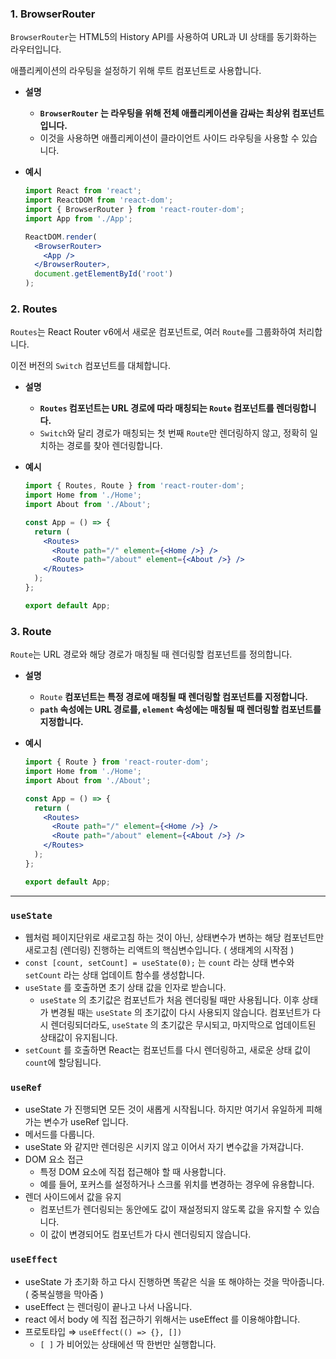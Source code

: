 ### 1. BrowserRouter

`BrowserRouter`는 HTML5의 History API를 사용하여 URL과 UI 상태를 동기화하는 라우터입니다.

 애플리케이션의 라우팅을 설정하기 위해 루트 컴포넌트로 사용합니다.

- **설명**
    - **`BrowserRouter` 는 라우팅을 위해 전체 애플리케이션을 감싸는 최상위 컴포넌트입니다.**
    - 이것을 사용하면 애플리케이션이 클라이언트 사이드 라우팅을 사용할 수 있습니다.
- **예시**
    
    ```jsx
    import React from 'react';
    import ReactDOM from 'react-dom';
    import { BrowserRouter } from 'react-router-dom';
    import App from './App';
    
    ReactDOM.render(
      <BrowserRouter>
        <App />
      </BrowserRouter>,
      document.getElementById('root')
    );
    ```


### 2. Routes

`Routes`는 React Router v6에서 새로운 컴포넌트로, 여러 `Route`를 그룹화하여 처리합니다.

 이전 버전의 `Switch` 컴포넌트를 대체합니다.

- **설명**
    - **`Routes` 컴포넌트는 URL 경로에 따라 매칭되는 `Route` 컴포넌트를 렌더링합니다.**
    - `Switch`와 달리 경로가 매칭되는 첫 번째 `Route`만 렌더링하지 않고, 정확히 일치하는 경로를 찾아 렌더링합니다.
- **예시**
    
    ```jsx
    import { Routes, Route } from 'react-router-dom';
    import Home from './Home';
    import About from './About';
    
    const App = () => {
      return (
        <Routes>
          <Route path="/" element={<Home />} />
          <Route path="/about" element={<About />} />
        </Routes>
      );
    };
    
    export default App;
    ```
    

### 3. Route

`Route`는 URL 경로와 해당 경로가 매칭될 때 렌더링할 컴포넌트를 정의합니다.

- **설명**
    - `Route` **컴포넌트는 특정 경로에 매칭될 때 렌더링할 컴포넌트를 지정합니다.**
    - **`path` 속성에는 URL 경로를, `element` 속성에는 매칭될 때 렌더링할 컴포넌트를 지정합니다.**
- **예시**
    
    ```jsx
    import { Route } from 'react-router-dom';
    import Home from './Home';
    import About from './About';
    
    const App = () => {
      return (
        <Routes>
          <Route path="/" element={<Home />} />
          <Route path="/about" element={<About />} />
        </Routes>
      );
    };
    
    export default App;
    ```

---

### `useState`

- 웹처럼 페이지단위로 새로고침 하는 것이 아닌, 상태변수가 변하는 해당 컴포넌트만 새로고침 (렌더링) 진행하는 리액트의 핵심변수입니다. ( 생태계의 시작점 )
- `const [count, setCount] = useState(0);` 는 `count` 라는 상태 변수와 `setCount` 라는 상태 업데이트 함수를 생성합니다.
- `useState` 를 호출하면 초기 상태 값을 인자로 받습니다.
    - `useState` 의 초기값은 컴포넌트가 처음 렌더링될 때만 사용됩니다. 이후 상태가 변경될 때는 `useState` 의 초기값이 다시 사용되지 않습니다. 컴포넌트가 다시 렌더링되더라도, `useState` 의 초기값은 무시되고, 마지막으로 업데이트된 상태값이 유지됩니다.
- `setCount` 를 호출하면 React는 컴포넌트를 다시 렌더링하고, 새로운 상태 값이 `count`에 할당됩니다.


### `useRef`

- useState 가 진행되면 모든 것이 새롭게 시작됩니다. 하지만 여기서 유일하게 피해가는 변수가 useRef 입니다.
- 메서드를 다룹니다.
- useState 와 같지만 렌더링은 시키지 않고 이어서 자기 변수값을 가져갑니다.
- DOM 요소 접근
    - 특정 DOM 요소에 직접 접근해야 할 때 사용합니다.
    - 예를 들어, 포커스를 설정하거나 스크롤 위치를 변경하는 경우에 유용합니다.
- 렌더 사이드에서 값을 유지
    - 컴포넌트가 렌더링되는 동안에도 값이 재설정되지 않도록 값을 유지할 수 있습니다.
    - 이 값이 변경되어도 컴포넌트가 다시 렌더링되지 않습니다.


### `useEffect`

- useState 가 초기화 하고 다시 진행하면 똑같은 식을 또 해야하는 것을 막아줍니다.
( 중복실행을 막아줌 )
- useEffect 는 렌더링이 끝나고 나서 나옵니다.
- react 에서 body 에 직접 접근하기 위해서는 useEffect 를 이용해야합니다.
- 프로토타입  ⇒  `useEffect(() => {}, [])`
    - `[ ]` 가 비어있는 상태에선 딱 한번만 실행합니다.